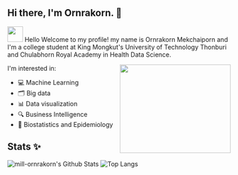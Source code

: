 ## Hi there, I'm Ornrakorn. 👋  

<img src="https://media0.giphy.com/media/dXSX78fEcQ4aEpvW44/giphy.gif" width="35"> Hello Welcome to my profile! my name is Ornrakorn Mekchaiporn and I'm a college student at King Mongkut's University of Technology Thonburi and Chulabhorn Royal Academy in Health Data Science.

<img src="https://media2.giphy.com/media/PowPs3nkR1PwJCPqtc/giphy.gif" align="right" width="250" height="200" />

 I'm interested in:
- 💻 Machine Learning
- 🗂️ Big data
- 📊 Data visualization
- 🔍 Business Intelligence
- 🧪 Biostatistics and Epidemiology



## Stats ✨
![mill-ornrakorn's Github Stats](https://github-readme-stats.vercel.app/api?username=mill-ornrakorn&theme=buefy&show_icons=true)
![Top Langs](https://github-readme-stats.vercel.app/api/top-langs/?username=mill-ornrakorn&theme=buefy&hide=TeX&layout=compact)


<!-- ![Visitor Badge](https://visitor-badge.laobi.icu/badge?page_id=mill-ornrakorn.mill-ornrakorn) -->
